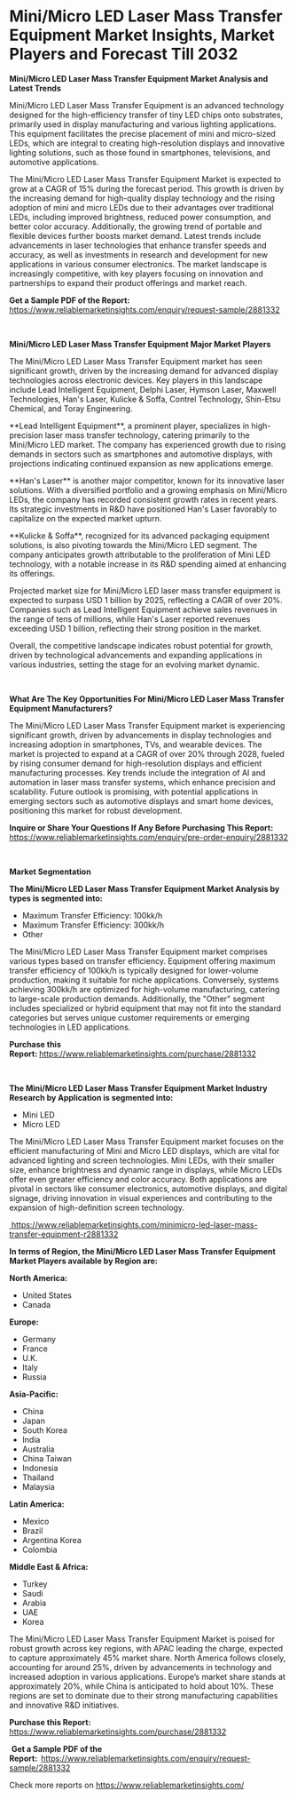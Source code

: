 <p><h1>Mini/Micro LED Laser Mass Transfer Equipment Market Insights, Market Players and Forecast Till 2032</h1></p><p><strong>Mini/Micro LED Laser Mass Transfer Equipment Market Analysis and Latest Trends</strong></p>
<p><p>Mini/Micro LED Laser Mass Transfer Equipment is an advanced technology designed for the high-efficiency transfer of tiny LED chips onto substrates, primarily used in display manufacturing and various lighting applications. This equipment facilitates the precise placement of mini and micro-sized LEDs, which are integral to creating high-resolution displays and innovative lighting solutions, such as those found in smartphones, televisions, and automotive applications.</p><p>The Mini/Micro LED Laser Mass Transfer Equipment Market is expected to grow at a CAGR of 15% during the forecast period. This growth is driven by the increasing demand for high-quality display technology and the rising adoption of mini and micro LEDs due to their advantages over traditional LEDs, including improved brightness, reduced power consumption, and better color accuracy. Additionally, the growing trend of portable and flexible devices further boosts market demand. Latest trends include advancements in laser technologies that enhance transfer speeds and accuracy, as well as investments in research and development for new applications in various consumer electronics. The market landscape is increasingly competitive, with key players focusing on innovation and partnerships to expand their product offerings and market reach.</p></p>
<p><strong>Get a Sample PDF of the Report:&nbsp;</strong> <a href="https://www.reliablemarketinsights.com/enquiry/request-sample/2881332?utm_campaign=2112&utm_medium=2&utm_source=Github&utm_content=ia&utm_term=12032025&utm_id=minimicro-led-laser-mass-transfer-equipment">https://www.reliablemarketinsights.com/enquiry/request-sample/2881332</a></p>
<p>&nbsp;</p>
<p><strong>Mini/Micro LED Laser Mass Transfer Equipment Major Market Players</strong></p>
<p><p>The Mini/Micro LED Laser Mass Transfer Equipment market has seen significant growth, driven by the increasing demand for advanced display technologies across electronic devices. Key players in this landscape include Lead Intelligent Equipment, Delphi Laser, Hymson Laser, Maxwell Technologies, Han's Laser, Kulicke & Soffa, Contrel Technology, Shin-Etsu Chemical, and Toray Engineering. </p><p>**Lead Intelligent Equipment**, a prominent player, specializes in high-precision laser mass transfer technology, catering primarily to the Mini/Micro LED market. The company has experienced growth due to rising demands in sectors such as smartphones and automotive displays, with projections indicating continued expansion as new applications emerge.</p><p>**Han's Laser** is another major competitor, known for its innovative laser solutions. With a diversified portfolio and a growing emphasis on Mini/Micro LEDs, the company has recorded consistent growth rates in recent years. Its strategic investments in R&D have positioned Han's Laser favorably to capitalize on the expected market upturn.</p><p>**Kulicke & Soffa**, recognized for its advanced packaging equipment solutions, is also pivoting towards the Mini/Micro LED segment. The company anticipates growth attributable to the proliferation of Mini LED technology, with a notable increase in its R&D spending aimed at enhancing its offerings.</p><p>Projected market size for Mini/Micro LED laser mass transfer equipment is expected to surpass USD 1 billion by 2025, reflecting a CAGR of over 20%. Companies such as Lead Intelligent Equipment achieve sales revenues in the range of tens of millions, while Han's Laser reported revenues exceeding USD 1 billion, reflecting their strong position in the market.</p><p>Overall, the competitive landscape indicates robust potential for growth, driven by technological advancements and expanding applications in various industries, setting the stage for an evolving market dynamic.</p></p>
<p>&nbsp;</p>
<p><strong>What Are The Key Opportunities For Mini/Micro LED Laser Mass Transfer Equipment Manufacturers?</strong></p>
<p><p>The Mini/Micro LED Laser Mass Transfer Equipment market is experiencing significant growth, driven by advancements in display technologies and increasing adoption in smartphones, TVs, and wearable devices. The market is projected to expand at a CAGR of over 20% through 2028, fueled by rising consumer demand for high-resolution displays and efficient manufacturing processes. Key trends include the integration of AI and automation in laser mass transfer systems, which enhance precision and scalability. Future outlook is promising, with potential applications in emerging sectors such as automotive displays and smart home devices, positioning this market for robust development.</p></p>
<p><strong>Inquire or Share Your Questions If Any Before Purchasing This Report:</strong> <a href="https://www.reliablemarketinsights.com/enquiry/pre-order-enquiry/2881332?utm_campaign=2112&utm_medium=2&utm_source=Github&utm_content=ia&utm_term=12032025&utm_id=minimicro-led-laser-mass-transfer-equipment">https://www.reliablemarketinsights.com/enquiry/pre-order-enquiry/2881332</a></p>
<p>&nbsp;</p>
<p><strong>Market Segmentation</strong></p>
<p><strong>The Mini/Micro LED Laser Mass Transfer Equipment Market Analysis by types is segmented into:</strong></p>
<p><ul><li>Maximum Transfer Efficiency: 100kk/h</li><li>Maximum Transfer Efficiency: 300kk/h</li><li>Other</li></ul></p>
<p><p>The Mini/Micro LED Laser Mass Transfer Equipment market comprises various types based on transfer efficiency. Equipment offering maximum transfer efficiency of 100kk/h is typically designed for lower-volume production, making it suitable for niche applications. Conversely, systems achieving 300kk/h are optimized for high-volume manufacturing, catering to large-scale production demands. Additionally, the "Other" segment includes specialized or hybrid equipment that may not fit into the standard categories but serves unique customer requirements or emerging technologies in LED applications.</p></p>
<p><strong>Purchase this Report:&nbsp;</strong><a href="https://www.reliablemarketinsights.com/purchase/2881332?utm_campaign=2112&utm_medium=2&utm_source=Github&utm_content=ia&utm_term=12032025&utm_id=minimicro-led-laser-mass-transfer-equipment">https://www.reliablemarketinsights.com/purchase/2881332</a></p>
<p>&nbsp;</p>
<p><strong>The Mini/Micro LED Laser Mass Transfer Equipment Market Industry Research by Application is segmented into:</strong></p>
<p><ul><li>Mini LED</li><li>Micro LED</li></ul></p>
<p><p>The Mini/Micro LED Laser Mass Transfer Equipment market focuses on the efficient manufacturing of Mini and Micro LED displays, which are vital for advanced lighting and screen technologies. Mini LEDs, with their smaller size, enhance brightness and dynamic range in displays, while Micro LEDs offer even greater efficiency and color accuracy. Both applications are pivotal in sectors like consumer electronics, automotive displays, and digital signage, driving innovation in visual experiences and contributing to the expansion of high-definition screen technology.</p></p>
<p><a href="https://www.reliablemarketinsights.com/minimicro-led-laser-mass-transfer-equipment-r2881332?utm_campaign=2112&utm_medium=2&utm_source=Github&utm_content=ia&utm_term=12032025&utm_id=minimicro-led-laser-mass-transfer-equipment">&nbsp;https://www.reliablemarketinsights.com/minimicro-led-laser-mass-transfer-equipment-r2881332</a></p>
<p><strong>In terms of Region, the Mini/Micro LED Laser Mass Transfer Equipment Market Players available by Region are:</strong></p>
<p>
    <p> <strong> North America: </strong>
        <ul>
            <li>United States</li>
            <li>Canada</li>
        </ul>
        </p> 
    <p> <strong> Europe: </strong>
        <ul>
            <li>Germany</li>
            <li>France</li>
            <li>U.K.</li>
            <li>Italy</li>
            <li>Russia</li>
        </ul>
        </p> 
    <p> <strong> Asia-Pacific: </strong>
        <ul>
            <li>China</li>
            <li>Japan</li>
            <li>South Korea</li>
            <li>India</li>
            <li>Australia</li>
            <li>China Taiwan</li>
            <li>Indonesia</li>
            <li>Thailand</li>
            <li>Malaysia</li>
        </ul>
        </p> 
    <p> <strong> Latin America: </strong>
        <ul>
            <li>Mexico</li>
            <li>Brazil</li>
            <li>Argentina Korea</li>
            <li>Colombia</li>
        </ul>
        </p> 
    <p> <strong> Middle East & Africa: </strong>
        <ul>
            <li>Turkey</li>
            <li>Saudi</li>
            <li>Arabia</li>
            <li>UAE</li>
            <li>Korea</li>
        </ul>
    </p>
    </p>
<p><p>The Mini/Micro LED Laser Mass Transfer Equipment Market is poised for robust growth across key regions, with APAC leading the charge, expected to capture approximately 45% market share. North America follows closely, accounting for around 25%, driven by advancements in technology and increased adoption in various applications. Europe’s market share stands at approximately 20%, while China is anticipated to hold about 10%. These regions are set to dominate due to their strong manufacturing capabilities and innovative R&D initiatives.</p></p>
<p><strong>Purchase this Report: </strong><a href="https://www.reliablemarketinsights.com/purchase/2881332?utm_campaign=2112&utm_medium=2&utm_source=Github&utm_content=ia&utm_term=12032025&utm_id=minimicro-led-laser-mass-transfer-equipment">https://www.reliablemarketinsights.com/purchase/2881332</a></p>
<p>&nbsp;<strong>Get a Sample PDF of the Report:&nbsp;&nbsp;</strong><a href="https://www.reliablemarketinsights.com/enquiry/request-sample/2881332?utm_campaign=2112&utm_medium=2&utm_source=Github&utm_content=ia&utm_term=12032025&utm_id=minimicro-led-laser-mass-transfer-equipment">https://www.reliablemarketinsights.com/enquiry/request-sample/2881332</a></p>
<p><strong></strong></p>
<p>Check more reports on <a href="https://www.reliablemarketinsights.com/?utm_campaign=2112&utm_medium=2&utm_source=Github&utm_content=ia&utm_term=12032025&utm_id=minimicro-led-laser-mass-transfer-equipment">https://www.reliablemarketinsights.com/</a></p>